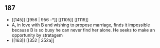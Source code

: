 ## 187
- [[145]] [[956 | 956 -*]] [[1105]] [[1119]] 
- A, in love with B and wishing to propose marriage, finds it impossible because B is so busy he can never find her alone. He seeks to make an opportunity by stratagem
- [[163]] [[352 | 352a]] 

